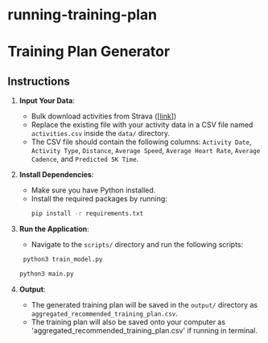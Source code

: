 # running-training-plan

# Training Plan Generator

## Instructions

1. **Input Your Data**:
   - Bulk download activities from Strava ([[link](https://support.strava.com/hc/en-us/articles/216918437-Exporting-your-Data-and-Bulk-Export)])
   - Replace the existing file with your activity data in a CSV file named `activities.csv` inside the `data/` directory.
   - The CSV file should contain the following columns: `Activity Date`, `Activity Type`, `Distance`, `Average Speed`, `Average Heart Rate`, `Average Cadence`, and `Predicted 5K Time`.

3. **Install Dependencies**:
   - Make sure you have Python installed.
   - Install the required packages by running:
     ```bash
     pip install -r requirements.txt
     ```

4. **Run the Application**:
   - Navigate to the `scripts/` directory and run the following scripts:
    ```bash
     python3 train_model.py
     ```
     ```bash
     python3 main.py
     ```

6. **Output**:
   - The generated training plan will be saved in the `output/` directory as `aggregated_recommended_training_plan.csv`.
   - The training plan will also be saved onto your computer as 'aggregated_recommended_training_plan.csv' if running in terminal.

